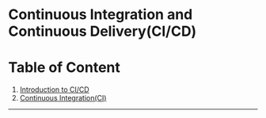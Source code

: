 # Continuous Integration and Continuous Delivery(CI/CD)

# Table of Content
1. [Introduction to CI/CD](./cicd_intro.md)
2. [Continuous Integration(CI)](./continuous_integration.md)

---
